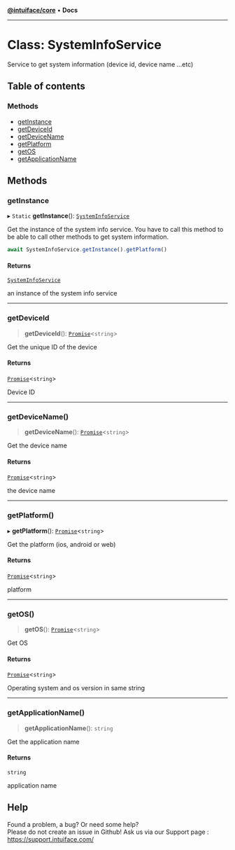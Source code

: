 [**@intuiface/core**](../README.md) • **Docs**

***

# Class: SystemInfoService

Service to get system information (device id, device name ...etc)

## Table of contents

### Methods

- [getInstance](SystemInfoService.md#getinstance)
- [getDeviceId](SystemInfoService.md#getdeviceid)
- [getDeviceName](SystemInfoService.md#getdevicename)
- [getPlatform](SystemInfoService.md#getplatform)
- [getOS](SystemInfoService.md#getos)
- [getApplicationName](SystemInfoService.md#getapplicationname)

## Methods

### getInstance

▸ `Static` **getInstance**(): [`SystemInfoService`](SystemInfoService.md)

Get the instance of the system info service.
You have to call this method to be able to call other methods to get system information.
```ts
await SystemInfoService.getInstance().getPlatform()
```

#### Returns

[`SystemInfoService`](SystemInfoService.md)

an instance of the system info service

___

### getDeviceId

> **getDeviceId**(): [`Promise`](https://developer.mozilla.org/en-US/docs/Web/JavaScript/Reference/Global_Objects/Promise)\<`string`\>

Get the unique ID of the device

#### Returns

[`Promise`](https://developer.mozilla.org/en-US/docs/Web/JavaScript/Reference/Global_Objects/Promise)\<`string`\>

Device ID

***

### getDeviceName()

> **getDeviceName**(): [`Promise`](https://developer.mozilla.org/en-US/docs/Web/JavaScript/Reference/Global_Objects/Promise)\<`string`\>

Get the device name

#### Returns

[`Promise`](https://developer.mozilla.org/en-US/docs/Web/JavaScript/Reference/Global_Objects/Promise)\<`string`\>

the device name

***

### getPlatform()

▸ **getPlatform**(): [`Promise`]( https://developer.mozilla.org/en-US/docs/Web/JavaScript/Reference/Global_Objects/Promise )<`string`\>

Get the platform (ios, android or web)

#### Returns

[`Promise`]( https://developer.mozilla.org/en-US/docs/Web/JavaScript/Reference/Global_Objects/Promise )<`string`\>

platform

***

### getOS()

> **getOS**(): [`Promise`](https://developer.mozilla.org/en-US/docs/Web/JavaScript/Reference/Global_Objects/Promise)\<`string`\>

Get OS

#### Returns

[`Promise`](https://developer.mozilla.org/en-US/docs/Web/JavaScript/Reference/Global_Objects/Promise)\<`string`\>

Operating system and os version in same string

***

### getApplicationName()

> **getApplicationName**(): `string`

Get the application name

#### Returns

`string`

application name


## Help
Found a problem, a bug? Or need some help?  
Please do not create an issue in Github! Ask us via our Support page : https://support.intuiface.com/